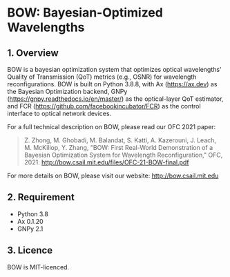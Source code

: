 # BOW: Bayesian-Optimized Wavelengths

## 1. Overview
BOW is a bayesian optimization system that optimizes optical wavelengths' Quality of Transmission (QoT) metrics (e.g., OSNR) for wavelength reconfigurations. BOW is built on Python 3.8.8, with Ax (https://ax.dev) as the Bayesian Optimization backend, GNPy (https://gnpy.readthedocs.io/en/master/) as the optical-layer QoT estimator, and FCR (https://github.com/facebookincubator/FCR) as the control interface to optical network devices.

For a full technical description on BOW, please read our OFC 2021 paper: 

> Z. Zhong, M. Ghobadi, M. Balandat, S. Katti, A. Kazerouni, J. Leach, M. McKillop, Y. Zhang, "BOW: First Real-World Demonstration of a Bayesian Optimization System for Wavelength Reconfiguration," OFC, 2021. http://bow.csail.mit.edu/files/OFC-21-BOW-final.pdf

For more details on BOW, please visit our website: http://bow.csail.mit.edu


## 2. Requirement
* Python 3.8
* Ax 0.1.20
* GNPy 2.1

## 3. Licence
BOW is MIT-licenced.
